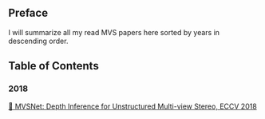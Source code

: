 ## Preface
I will summarize all my read MVS papers here sorted by years in descending order.

## Table of Contents
### 2018
[📑 MVSNet: Depth Inference for Unstructured Multi-view Stereo, ECCV 2018](./MVSNet-ECCV18.md)
